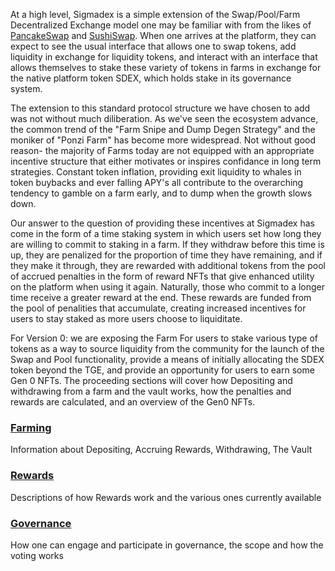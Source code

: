 
At a high level, Sigmadex is a simple extension of the Swap/Pool/Farm Decentralized Exchange model one may be familiar with from the likes of [PancakeSwap](https://pancakeswap.finance) and [SushiSwap](https://sushi.com).  When one arrives at the platform, they can expect to see the usual interface that allows one to swap tokens, add liquidity in exchange for liquidity tokens, and interact with an interface that allows themselves to stake these variety of tokens in farms in exchange for the native platform token SDEX, which holds stake in its governance system.

The extension to this standard protocol structure we have chosen to add was not without much diliberation.  As we've seen the ecosystem advance, the common trend of the "Farm Snipe and Dump Degen Strategy" and the moniker of  "Ponzi Farm" has become more widespread.  Not without good reason- the majority of Farms today are not equipped with an appropriate incentive structure that either motivates or inspires confidance in long term strategies.  Constant token inflation, providing exit liquidity to whales in token buybacks and ever falling APY's all contribute to the overarching tendency to gamble on a farm early, and to dump when the growth slows down.

Our answer to the question of providing these incentives at Sigmadex has come in the form of a time staking system in which users set how long they are willing to commit to staking in a farm.  If they withdraw before this time is up, they are penalized for the proportion of time they have remaining, and if they make it through, they are rewarded with additional tokens from the pool  of accrued  penalties in the form of reward NFTs that give enhanced utility on the platform when using it again. Naturally, those who commit to a longer time receive a greater reward at the end.  These rewards are funded from the pool of penalities that accumulate, creating increased incentives for users to stay staked as more users choose to liquiditate.

For Version 0: we are exposing the Farm For users to stake various type of tokens as a way to source liquidity from the community for the launch of the Swap and Pool functionality, provide a means of initially allocating the SDEX token beyond the TGE, and provide an opportunity for users to earn some Gen 0 NFTs. The proceeding sections will cover how Depositing and withdrawing from a farm and the vault works, how the penalties and rewards are calculated, and an overview of the Gen0 NFTs. 

### [Farming](./Farming)
Information about Depositing, Accruing Rewards, Withdrawing, The Vault

### [Rewards](./Rewards/Rewards)
Descriptions of how Rewards work and the various ones currently available

### [Governance](./Governance)
How one can engage and participate in governance, the scope and how the voting works
